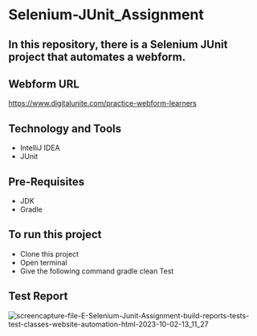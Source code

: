 # Selenium-JUnit_Assignment

## In this repository, there is a Selenium JUnit project that automates a webform.

## Webform URL 
https://www.digitalunite.com/practice-webform-learners

## Technology and Tools
- IntelliJ IDEA
- JUnit

## Pre-Requisites
- JDK
- Gradle

## To run this project
- Clone this project
- Open terminal
- Give the following command  gradle clean Test

## Test Report
![screencapture-file-E-Selenium-Junit-Assignment-build-reports-tests-test-classes-website-automation-html-2023-10-02-13_11_27](https://github.com/Saud-Bin-Shahid/Selenium-JUnit_Assignment/assets/134185250/a662167f-caa5-4966-b274-c4a9cb2b13c2)
